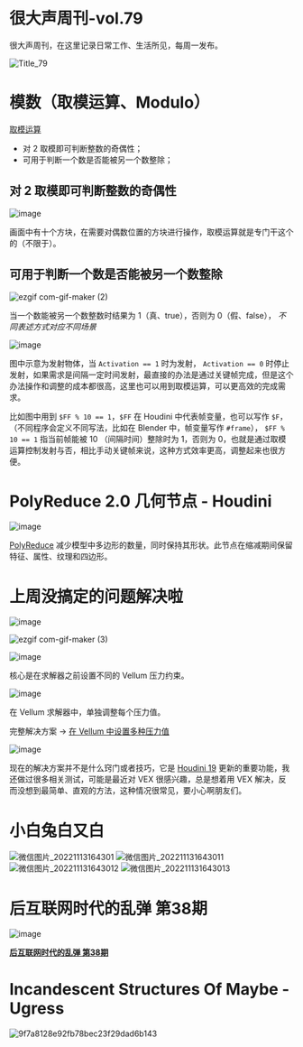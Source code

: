 # 很大声周刊-vol.79
很大声周刊，在这里记录日常工作、生活所见，每周一发布。

![Title_79](https://user-images.githubusercontent.com/20842136/201508707-623aea50-9d66-4375-b7a0-48c637c1f0ce.png)

# 模数（取模运算、Modulo）
[取模运算](https://baike.baidu.com/item/%E6%A8%A1%E9%99%A4/4626022)
- 对 2 取模即可判断整数的奇偶性；
- 可用于判断一个数是否能被另一个数整除；

## 对 2 取模即可判断整数的奇偶性
![image](https://user-images.githubusercontent.com/20842136/201511277-02eea2e0-c179-4ddc-aabd-1181a044cb35.png)

画面中有十个方块，在需要对偶数位置的方块进行操作，取模运算就是专门干这个的（不限于）。

## 可用于判断一个数是否能被另一个数整除
![ezgif com-gif-maker (2)](https://user-images.githubusercontent.com/20842136/201511556-6fcad6f3-2c4b-4108-acda-0691c8090012.gif)

当一个数能被另一个数整数时结果为 1（真、true），否则为 0（假、false），
*不同表述方式对应不同场景*

![image](https://user-images.githubusercontent.com/20842136/201511576-d556ce8b-f231-49e6-af82-d96e0dc182e1.png)

图中示意为发射物体，当 `Activation == 1` 时为发射， `Activation == 0` 时停止发射，如果需求是间隔一定时间发射，最直接的办法是通过关键帧完成，但是这个办法操作和调整的成本都很高，这里也可以用到取模运算，可以更高效的完成需求。

比如图中用到 `$FF % 10 == 1`，`$FF` 在 Houdini 中代表帧变量，也可以写作 `$F`，（不同程序会定义不同写法，比如在 Blender 中，帧变量写作 `#frame`）， `$FF % 10 == 1` 指当前帧能被 10 （间隔时间）整除时为 1，否则为 0，也就是通过取模运算控制发射与否，相比手动关键帧来说，这种方式效率更高，调整起来也很方便。

# PolyReduce 2.0 几何节点 - Houdini
![image](https://user-images.githubusercontent.com/20842136/201510063-e3efeb4c-0f8c-4517-a192-57340e7a3d73.png)

[PolyReduce](https://www.sidefx.com/docs/houdini/nodes/sop/polyreduce.html) 减少模型中多边形的数量，同时保持其形状。此节点在缩减期间保留特征、属性、纹理和四边形。

# 上周没搞定的问题解决啦
![image](https://user-images.githubusercontent.com/20842136/201512451-4a062590-4aa7-4652-a23d-79ac08024da0.png)

![ezgif com-gif-maker (3)](https://user-images.githubusercontent.com/20842136/201512102-66388a44-6503-4a5a-8121-b5a5ed9d5530.gif)

![image](https://user-images.githubusercontent.com/20842136/201512448-a261a243-9012-4f5c-b19a-0bc05e2f65c4.png)

核心是在求解器之前设置不同的 Vellum 压力约束。

![image](https://user-images.githubusercontent.com/20842136/201512498-40e8c09e-4ec3-4b0c-9040-4cb11ae4b7be.png)

在 Vellum 求解器中，单独调整每个压力值。

完整解决方案 -> [在 Vellum 中设置多种压力值](https://www.sidefx.com/forum/topic/87126/?page=1#post-376138)

![image](https://user-images.githubusercontent.com/20842136/201512601-d59ee248-830a-4810-9c7f-70a141acdf6b.png)

现在的解决方案并不是什么窍门或者技巧，它是 [Houdini 19](https://www.sidefx.com/products/whats-new-19/vellum/) 更新的重要功能，我还做过很多相关测试，可能是最近对 VEX 很感兴趣，总是想着用 VEX 解决，反而没想到最简单、直观的方法，这种情况很常见，要小心啊朋友们。

# 小白兔白又白
![微信图片_20221113164301](https://user-images.githubusercontent.com/20842136/201513379-e815e255-dd71-4d4d-90af-ec4d891ee98c.jpg)
![微信图片_202211131643011](https://user-images.githubusercontent.com/20842136/201513382-58ff611c-da20-4650-924b-89ac4f9ec931.jpg)
![微信图片_202211131643012](https://user-images.githubusercontent.com/20842136/201513383-52acd821-d51e-42ef-a3fc-f465cffedbc1.jpg)
![微信图片_202211131643013](https://user-images.githubusercontent.com/20842136/201513384-27e9f382-40b0-4103-b1c8-29236e2f6d0a.jpg)


# 后互联网时代的乱弹 第38期
![image](https://user-images.githubusercontent.com/20842136/201509825-3fb0ea28-3bb5-468c-99c6-f5de8531821f.png)

**[后互联网时代的乱弹 第38期](https://www.bilibili.com/video/BV16G4y1f7hJ/?spm_id_from=444.41.list.card_archive.click&vd_source=6c68891752436b0097051bf700e169a9)**

# Incandescent Structures Of Maybe - Ugress
![9f7a8128e92fb78bec23f29dad6b143](https://user-images.githubusercontent.com/20842136/201509846-729aa0ba-ad1a-4b12-af2c-c3a245fd55ea.jpg)
